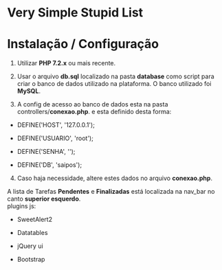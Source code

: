 # Very Simple Stupid List


# Instalação / Configuração


1. Utilizar **PHP 7.2.x** ou mais recente.

2. Usar o arquivo **db.sql** localizado na pasta **database** como script para criar o banco de dados utilizado na plataforma.
    O banco utilizado foi **MySQL**.

3. A config de acesso ao banco de dados esta na pasta controllers/**conexao.php**.
e esta definido desta forma:

* DEFINE('HOST', '127.0.0.1');

* DEFINE('USUARIO', 'root');

* DEFINE('SENHA', '');

* DEFINE('DB', 'saipos');

4. Caso haja necessidade, altere estes dados no arquivo **conexao.php**.

  
A lista de Tarefas **Pendentes** e **Finalizadas** está localizada na nav_bar no canto **superior esquerdo**.  
plugins js:  

* SweetAlert2

* Datatables

* jQuery ui

* Bootstrap
